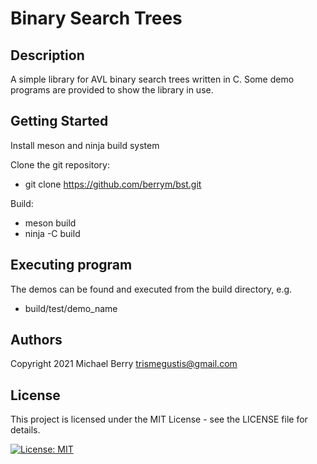 # Binary Search Trees

## Description

A simple library for AVL binary search trees written in C. Some demo programs are provided to show the library in use.

## Getting Started

Install meson and ninja build system

Clone the git repository:

* git clone <https://github.com/berrym/bst.git>

Build:

* meson build
* ninja -C build

## Executing program

The demos can be found and executed from the build directory, e.g.

* build/test/demo_name

## Authors

Copyright 2021
Michael Berry <trismegustis@gmail.com>

## License

This project is licensed under the MIT License - see the LICENSE file  for details.

[![License: MIT](https://img.shields.io/badge/License-MIT-yellow.svg)](https://opensource.org/licenses/MIT)
